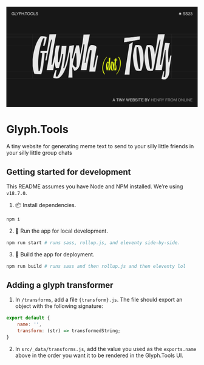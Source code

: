 ![](https://github.com/xdesro/glyph-tools/blob/main/src/meta/opengraph.png?raw=true)

# Glyph.Tools

A tiny website for generating meme text to send to your silly little friends in your silly little group chats

## Getting started for development

This README assumes you have Node and NPM installed. We’re using `v18.7.0`.

1. 📦 Install dependencies.

```sh
npm i
```

2. 🚧 Run the app for local development.

```sh
npm run start # runs sass, rollup.js, and eleventy side-by-side.
```

3. 🚢 Build the app for deployment.

```sh
npm run build # runs sass and then rollup.js and then eleventy lol
```

## Adding a glyph transformer

1. In `/transforms`, add a file `{transform}.js`. The file should export an object with the following signature:

```js
export default {
    name: '',
    transform: (str) => transformedString;
}
```

2. In `src/_data/transforms.js`, add the value you used as the `exports.name` above in the order you want it to be rendered in the Glyph.Tools UI.
